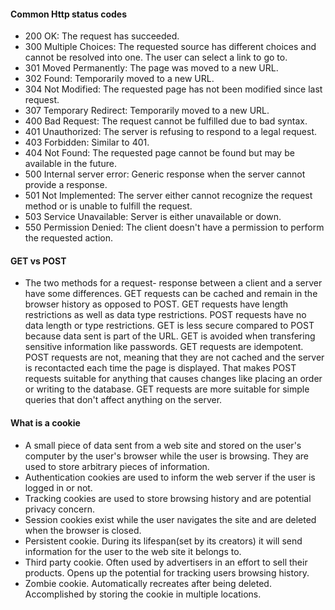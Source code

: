 
#### Common Http status codes

* 200 OK: The request has succeeded.
* 300 Multiple Choices: The requested source has different choices and cannot be resolved into one. The user can select a link to go to.
* 301 Moved Permanently: The page was moved to a new URL.
* 302 Found: Temporarily moved to a new URL.
* 304 Not Modified: The requested page has not been modified since last request. 
* 307 Temporary Redirect: Temporarily moved to a new URL.
* 400 Bad Request: The request cannot be fulfilled due to bad syntax.
* 401 Unauthorized: The server is refusing to respond to a legal request.
* 403 Forbidden: Similar to 401.
* 404 Not Found: The requested page cannot be found but may be available in the future.
* 500 Internal server error: Generic response when the server cannot provide a response.
* 501 Not Implemented: The server either cannot recognize the request method or is unable to fulfill the request.
* 503 Service Unavailable: Server is either unavailable or down.
* 550 Permission Denied: The client doesn't have a permission to perform the requested action.

#### GET vs POST

* The two methods for a request- response between a client and a server have some differences. GET requests can be cached and remain in the browser history as opposed to POST. GET requests have length restrictions as well as data type restrictions. POST requests have no data length or type restrictions. GET is less secure compared to POST because data sent is part of the URL. GET is avoided when transfering sensitive information like passwords. 
GET requests are idempotent. POST requests are not, meaning that they are not cached and the server is recontacted each time the page is displayed. That makes POST requests suitable for anything that causes changes like placing an order or writing to the database. GET requests are more suitable for simple queries that don't affect anything on the server.

#### What is a cookie
 * A small piece of data sent from a web site and stored on the user's computer by the user's browser while the user is browsing. They are used to store arbitrary pieces of information.
 * Authentication cookies are used to inform the web server if the user is logged in or not.
 * Tracking cookies are used to store browsing history and are potential privacy concern.
 * Session cookies exist while the user navigates the site and are deleted when the browser is closed.
 * Persistent cookie. During its lifespan(set by its creators) it will send information for the user to the web site it belongs to.
 * Third party cookie. Often used by advertisers in an effort to sell their products. Opens up the potential for tracking users browsing history.
 * Zombie cookie. Automatically recreates after being deleted. Accomplished by storing the cookie in multiple locations.